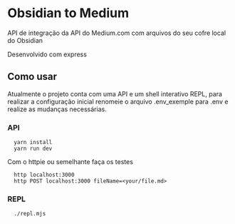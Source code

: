 # Obsidian to Medium

API de integração da API do Medium.com com arquivos do seu cofre local do Obsidian


Desenvolvido com express 


## Como usar

Atualmente o projeto conta com uma API e um shell interativo REPL, para realizar a configuração inicial renomeie o arquivo .env_exemple para .env e realize as mudanças necessárias.


### API

      yarn install
      yarn run dev

Com o httpie ou semelhante faça os testes

      http localhost:3000 
      http POST localhost:3000 fileName=<your/file.md>


### REPL

      ./repl.mjs
